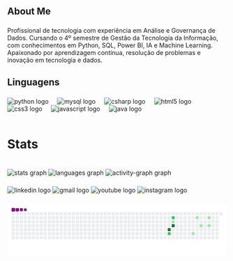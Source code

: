 <h2 align="left">About Me</h2>

###

<p align="left">Profissional de tecnologia com experiência em Análise e Governança de Dados. Cursando o 4º semestre de Gestão da Tecnologia da Informação, com conhecimentos em Python, SQL, Power BI, IA e Machine Learning. Apaixonado por aprendizagem contínua, resolução de problemas e inovação em tecnologia e dados.</p>

###

<h2 align="left">Linguagens</h2>

###

<div align="left">
  <img src="https://cdn.jsdelivr.net/gh/devicons/devicon/icons/python/python-original.svg" height="40" alt="python logo"  />
  <img width="12" />
  <img src="https://cdn.jsdelivr.net/gh/devicons/devicon/icons/mysql/mysql-original.svg" height="40" alt="mysql logo"  />
  <img width="12" />
  <img src="https://cdn.jsdelivr.net/gh/devicons/devicon/icons/csharp/csharp-original.svg" height="40" alt="csharp logo"  />
  <img width="12" />
  <img src="https://cdn.jsdelivr.net/gh/devicons/devicon/icons/html5/html5-original.svg" height="40" alt="html5 logo"  />
  <img width="12" />
  <img src="https://cdn.jsdelivr.net/gh/devicons/devicon/icons/css3/css3-original.svg" height="40" alt="css3 logo"  />
  <img width="12" />
  <img src="https://cdn.jsdelivr.net/gh/devicons/devicon/icons/javascript/javascript-original.svg" height="40" alt="javascript logo"  />
  <img width="12" />
  <img src="https://cdn.jsdelivr.net/gh/devicons/devicon/icons/java/java-original.svg" height="40" alt="java logo"  />
</div>

<br clear="both">
<h1 align="left">Stats</h1>

###

<br clear="both">

<div align="left">
  <img src="https://github-readme-stats.vercel.app/api?username=p7gcomes&hide_title=false&hide_rank=false&show_icons=true&include_all_commits=true&count_private=true&disable_animations=false&theme=codeSTACKr&locale=en&hide_border=false&order=1" height="136" alt="stats graph"  />
  <img src="https://github-readme-stats.vercel.app/api/top-langs?username=p7gcomes&locale=en&hide_title=false&layout=compact&card_width=320&langs_count=5&theme=codeSTACKr&hide_border=false&order=2" height="135" alt="languages graph"  />
  <img src="https://github-readme-activity-graph.vercel.app/graph?username=p7gcomes&radius=16&theme=elegant&area=true&order=5" height="300" alt="activity-graph graph"  />
</div>

###

<div align="left">
  <img src="https://raw.githubusercontent.com/maurodesouza/profile-readme-generator/master/src/assets/icons/social/linkedin/default.svg" width="52" height="40" alt="linkedin logo"  />
  <img src="https://raw.githubusercontent.com/maurodesouza/profile-readme-generator/master/src/assets/icons/social/gmail/default.svg" width="52" height="40" alt="gmail logo"  />
  <img src="https://raw.githubusercontent.com/maurodesouza/profile-readme-generator/master/src/assets/icons/social/youtube/default.svg" width="52" height="40" alt="youtube logo"  />
  <img src="https://raw.githubusercontent.com/maurodesouza/profile-readme-generator/master/src/assets/icons/social/instagram/default.svg" width="52" height="40" alt="instagram logo"  />
</div>

###
  
![snake gif](https://github.com/p7gcomes/p7gcomes/blob/output/github-contribution-grid-snake.gif)



  
  
